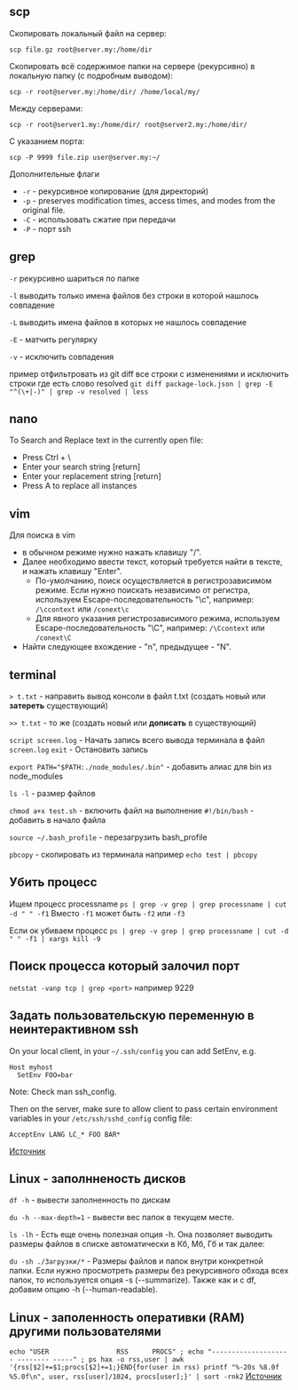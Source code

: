 ## scp
Скопировать локальный файл на сервер:

`scp file.gz root@server.my:/home/dir`

Скопировать всё содержимое папки на сервере (рекурсивно) в локальную папку (с подробным выводом):

`scp -r root@server.my:/home/dir/ /home/local/my/`

Между серверами:

`scp -r root@server1.my:/home/dir/ root@server2.my:/home/dir/`

С указанием порта:

`scp -P 9999 file.zip user@server.my:~/`

Дополнительные флаги
* `-r` - рекурсивное копирование (для директорий)
* `-p` - preserves modification times, access times, and modes from the original file.
* `-C` - использовать сжатие при передачи
* `-P` - порт ssh


## grep
`-r` рекурсивно шариться по папке

`-l` выводить только имена файлов без строки в которой нашлось совпадение

`-L` выводить имена файлов в которых не нашлось совпадение

`-E` - матчить регулярку

`-v` - исключить совпадения

пример отфильтровать из git diff все строки с изменениями и исключить строки где есть слово resolved
`git diff package-lock.json | grep -E "^(\+|-)" | grep -v resolved | less`

## nano
To Search and Replace text in the currently open file:	
* Press Ctrl + \
* Enter your search string [return]
* Enter your replacement string [return]
* Press A to replace all instances


## vim
Для поиска в vim 
* в обычном режиме нужно нажать клавишу "/". 
* Далее необходимо ввести текст, который требуется найти в тексте, и нажать клавишу "Enter". 
	* По-умолчанию, поиск осуществляется в регистрозависимом режиме. Если нужно поискать независимо от регистра, используем Escape-последовательность "\c", например: `/\ccontext` или `/conext\c`
	* Для явного указания регистрозависимого режима, используем Escape-последовательность "\С", например: `/\Сcontext` или `/conext\С`
* Найти следующее вхождение - "n", предыдущее - "N".


## terminal
`> t.txt` - направить вывод консоли в файл t.txt (создать новый или **затереть** существующий)

`>> t.txt` - то же (создать новый или **дописать** в существующий)

`script screen.log` - Начать запись всего вывода терминала в файл `screen.log`
`exit` - Остановить запись

`export PATH="$PATH:./node_modules/.bin"` - добавить алиас для bin из node_modules

`ls -l` - размер файлов

`chmod a+x test.sh` - включить файл на выполнение
`#!/bin/bash` - добавить в начало файла

`source ~/.bash_profile`  - перезагрузить bash_profile

`pbcopy` - скопировать из терминала например `echo test | pbcopy`


## Убить процесс
Ищем процесс processname
`ps | grep -v grep | grep processname | cut -d " " -f1`
Вместо `-f1` может быть `-f2` или `-f3`

Если ок убиваем процесс
`ps | grep -v grep | grep processname | cut -d " " -f1 | xargs kill -9`



## Поиск процесса который залочил порт
`netstat -vanp tcp | grep <port>` <port> например 9229


## Задать пользовательскую переменную в неинтерактивном ssh
On your local client, in your `~/.ssh/config` you can add SetEnv, e.g.
```
Host myhost
  SetEnv FOO=bar
```
Note: Check man ssh_config.

Then on the server, make sure to allow client to pass certain environment variables in your `/etc/ssh/sshd_config` config file:
```
AcceptEnv LANG LC_* FOO BAR*
```
[Источник](https://superuser.com/a/1447790)


## Linux - заполнненость дисков
`df -h` - вывести заполненность по дискам

`du -h --max-depth=1` - вывести вес папок в текущем месте.

`ls -lh` - Есть еще очень полезная опция -h. Она позволяет выводить размеры файлов в списке автоматически в Кб, Мб, Гб и так далее:

`du -sh ./Загрузки/*` - Размеры файлов и папок внутри конкретной папки. Если нужно просмотреть размеры без рекурсивного обхода всех папок, то используется опция -s (--summarize). Также как и с df, добавим опцию -h (--human-readable).

## Linux - заполенность оперативки (RAM) другими пользователями
`echo "USER                 RSS      PROCS" ; echo "-------------------- -------- -----" ; ps hax -o rss,user | awk '{rss[$2]+=$1;procs[$2]+=1;}END{for(user in rss) printf "%-20s %8.0f %5.0f\n", user, rss[user]/1024, procs[user];}' | sort -rnk2`
[Источник](https://stackoverflow.com/questions/14214315/how-to-find-user-memory-usage-in-linux)
